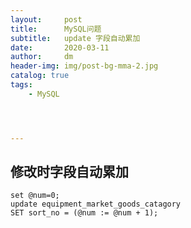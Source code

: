 ```yaml
---
layout:     post
title:      MySQL问题
subtitle:   update 字段自动累加
date:       2020-03-11
author:     dm
header-img: img/post-bg-mma-2.jpg
catalog: true
tags:
    - MySQL




---
```


## 修改时字段自动累加
```mysql
set @num=0;
update equipment_market_goods_catagory
SET sort_no = (@num := @num + 1);

```

